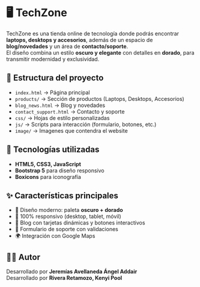 # 🖥️ TechZone  

TechZone es una tienda online de tecnología donde podrás encontrar **laptops, desktops y accesorios**, además de un espacio de **blog/novedades** y un área de **contacto/soporte**.  
El diseño combina un estilo **oscuro y elegante** con detalles en **dorado**, para transmitir modernidad y exclusividad.  

## 📂 Estructura del proyecto  
- `index.html` → Página principal  
- `products/` → Sección de productos (Laptops, Desktops, Accesorios)  
- `blog_news.html` → Blog y novedades  
- `contact_support.html` → Contacto y soporte  
- `css/` → Hojas de estilo personalizadas  
- `js/` → Scripts para interacción (formulario, botones, etc.)  
- `image/` → Imagenes que contendra el website

## 🚀 Tecnologías utilizadas  
- **HTML5, CSS3, JavaScript**  
- **Bootstrap 5** para diseño responsivo  
- **Boxicons** para iconografía  

## ✨ Características principales  
- 🎨 Diseño moderno: paleta **oscuro + dorado**  
- 📱 100% responsivo (desktop, tablet, móvil)  
- 📰 Blog con tarjetas dinámicas y botones interactivos  
- 📩 Formulario de soporte con validaciones  
- 🌍 Integración con Google Maps  

## 👨‍💻 Autor  
Desarrollado por **Jeremías Avellaneda Ángel Addair**  
Desarrollado por **Rivera Retamozo, Kenyi Pool** 